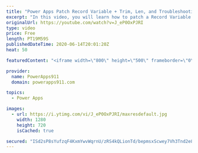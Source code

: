 ```yaml
---
title: "Power Apps Patch Record Variable + Trim, Len, and Troubleshooting"
excerpt: "In this video, you will learn how to patch a Record Variable in PowerApps. And along the way you will get to see the data problem that caused me to figure how to do this and the usage of Trim and Len functions. Lots of Fun!  Power Apps Training at https://training.PowerApps911.com"
originalUrl: https://youtube.com/watch?v=J_eP0OxPJRI
type: video
price: Free
length: PT19M59S
publishedDateTime: 2020-06-14T20:01:20Z
heat: 50

featuredContent: "<iframe width=\"800\" height=\"500\" frameborder=\"0\" src=\"https://www.youtube.com/embed/J_eP0OxPJRI\" allow=\"accelerometer; autoplay; encrypted-media; gyroscope; picture-in-picture\" allowfullscreen></iframe>"

provider:
  name: PowerApps911
  domain: powerapps911.com

topics:
  - Power Apps

images:
  - url: https://i.ytimg.com/vi/J_eP0OxPJRI/maxresdefault.jpg
    width: 1280
    height: 720
    isCached: true

secured: "ISd2sP8sYufzqF4KxmYwvWqrnU/zRS4kQLionTd/bepmsxScwey7Vh3Tnd2e8d5SV+FjW0QNS5xOuxwGsrRiKTvMny8iA0oOFebHtkhHDiF9IkqxVgMIKZGS4owmWF47SqUg/H63X8giGyVeIfpOqnUBqco8ZXXM7dIcdPYkzq4X/xecTSQJcpDhh/An8ThuHNy/TG8YtXSD3QaWGk/R7M71xHj/609ZMWcgjRBE3YDZRhCXvAqW+6CA5kJXfpt0YGred+50YHJ+vs8vcEThzrvAo9Kv40OuhVI98+pI2+VAN5kd8QOAvoL6Km53ai0+FyFRXK20Z1XGqK9tBFICUTOEulgxxsUzWx08+HmeKADZEEKExgVjm5pKulpFljtCnI6bCaxdUMsNHNUKsmuVCJ07bLukKh9DKc98dShCnUU=;czV0Jwj8Ghr1C5sqZKtqEQ=="
---
```


